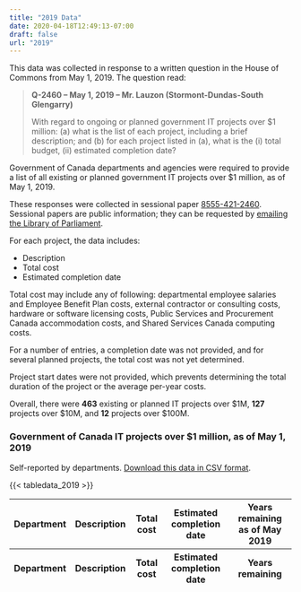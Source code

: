 ```yaml
---
title: "2019 Data"
date: 2020-04-18T12:49:13-07:00
draft: false
url: "2019"
---
```


This data was collected in response to a written question in the House of Commons from May 1, 2019. The question read:

> **Q-2460 – May 1, 2019 – Mr. Lauzon (Stormont-Dundas-South Glengarry)**
>
> With regard to ongoing or planned government IT projects over $1 million: (a) what is the list of each project, including a brief description; and (b) for each project listed in (a), what is the (i) total budget, (ii) estimated completion date?

Government of Canada departments and agencies were required to provide a list of all existing or planned government IT projects over $1 million, as of May 1, 2019.

These responses were collected in sessional paper [8555-421-2460](https://large-government-of-canada-it-projects.github.io/pdf/8555-421-2460.pdf). Sessional papers are public information; they can be requested by [emailing the Library of Parliament](mailto:info@parl.gc.ca).

For each project, the data includes:

*   Description
*   Total cost
*   Estimated completion date

Total cost may include any of following: departmental employee salaries and Employee Benefit Plan costs, external contractor or consulting costs, hardware or software licensing costs, Public Services and Procurement Canada accommodation costs, and Shared Services Canada computing costs.

For a number of entries, a completion date was not provided, and for several planned projects, the total cost was not yet determined.

Project start dates were not provided, which prevents determining the total duration of the project or the average per-year costs.

Overall, there were **463** existing or planned IT projects over $1M, **127** projects over $10M, and **12** projects over $100M.

### Government of Canada IT projects over $1 million, as of May 1, 2019

<p>Self-reported by departments. <a href="/csv/gc-it-projects-2019.csv" target="_blank">Download this data in CSV format</a>.</p>

<table id="2019-data-table" class="table table-striped table-bordered projects-data-table" style="width:100%" data-order-column="2">
  <thead>
      <tr>
          <th>Department</th>
          <th>Description</th>
          <th>Total cost</th>
          <th>Estimated completion date</th>
          <th>Years remaining as of May 2019</th>
      </tr>
  </thead>
  <tbody>
    
{{< tabledata_2019 >}}

  </tbody>
  <tfoot>
      <tr>
        <th>Department</th>
        <th>Description</th>
        <th>Total cost</th>
        <th>Estimated completion date</th>
        <th>Years remaining</th>
      </tr>
  </tfoot>
</table>
